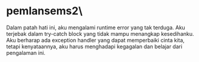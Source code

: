 # pemlansems2\
Dalam patah hati ini, aku mengalami runtime error yang tak terduga. Aku terjebak dalam try-catch block yang tidak mampu menangkap kesedihanku. Aku berharap ada exception handler yang dapat memperbaiki cinta kita, tetapi kenyataannya, aku harus menghadapi kegagalan dan belajar dari pengalaman ini.
